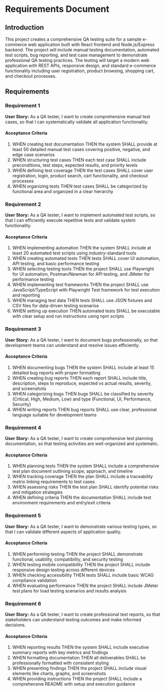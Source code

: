 # Requirements Document

## Introduction

This project creates a comprehensive QA testing suite for a sample e-commerce web application built with React frontend and Node.js/Express backend. The project will include manual testing documentation, automated test scripts, bug reporting, and test case management to demonstrate professional QA testing practices. The testing will target a modern web application with REST APIs, responsive design, and standard e-commerce functionality including user registration, product browsing, shopping cart, and checkout processes.

## Requirements

### Requirement 1

**User Story:** As a QA tester, I want to create comprehensive manual test cases, so that I can systematically validate all application functionality.

#### Acceptance Criteria

1. WHEN creating test documentation THEN the system SHALL provide at least 50 detailed manual test cases covering positive, negative, and edge case scenarios
2. WHEN structuring test cases THEN each test case SHALL include preconditions, test steps, expected results, and priority levels
3. WHEN defining test coverage THEN the test cases SHALL cover user registration, login, product search, cart functionality, and checkout processes
4. WHEN organizing tests THEN test cases SHALL be categorized by functional area and organized in a clear hierarchy

### Requirement 2

**User Story:** As a QA tester, I want to implement automated test scripts, so that I can efficiently execute repetitive tests and validate system functionality.

#### Acceptance Criteria

1. WHEN implementing automation THEN the system SHALL include at least 20 automated test scripts using industry-standard tools
2. WHEN creating automated tests THEN tests SHALL cover UI automation, API testing, and basic performance testing
3. WHEN selecting testing tools THEN the project SHALL use Playwright for UI automation, Postman/Newman for API testing, and JMeter for performance testing
4. WHEN implementing test frameworks THEN the project SHALL use JavaScript/TypeScript with Playwright Test framework for test execution and reporting
5. WHEN managing test data THEN tests SHALL use JSON fixtures and CSV files for data-driven testing scenarios
6. WHEN setting up execution THEN automated tests SHALL be executable with clear setup and run instructions using npm scripts

### Requirement 3

**User Story:** As a QA tester, I want to document bugs professionally, so that development teams can understand and resolve issues efficiently.

#### Acceptance Criteria

1. WHEN documenting bugs THEN the system SHALL include at least 15 detailed bug reports with proper formatting
2. WHEN creating bug reports THEN each report SHALL include title, description, steps to reproduce, expected vs actual results, severity, and screenshots
3. WHEN categorizing bugs THEN bugs SHALL be classified by severity (Critical, High, Medium, Low) and type (Functional, UI, Performance, Security)
4. WHEN writing reports THEN bug reports SHALL use clear, professional language suitable for development teams

### Requirement 4

**User Story:** As a QA tester, I want to create comprehensive test planning documentation, so that testing activities are well-organized and systematic.

#### Acceptance Criteria

1. WHEN planning tests THEN the system SHALL include a comprehensive test plan document outlining scope, approach, and timeline
2. WHEN tracking coverage THEN the plan SHALL include a traceability matrix linking requirements to test cases
3. WHEN assessing risks THEN the test plan SHALL identify potential risks and mitigation strategies
4. WHEN defining criteria THEN the documentation SHALL include test environment requirements and entry/exit criteria

### Requirement 5

**User Story:** As a QA tester, I want to demonstrate various testing types, so that I can validate different aspects of application quality.

#### Acceptance Criteria

1. WHEN performing testing THEN the project SHALL demonstrate functional, usability, compatibility, and security testing
2. WHEN testing mobile compatibility THEN the project SHALL include responsive design testing across different devices
3. WHEN checking accessibility THEN tests SHALL include basic WCAG compliance validation
4. WHEN evaluating performance THEN the project SHALL include JMeter test plans for load testing scenarios and results analysis

### Requirement 6

**User Story:** As a QA tester, I want to create professional test reports, so that stakeholders can understand testing outcomes and make informed decisions.

#### Acceptance Criteria

1. WHEN reporting results THEN the system SHALL include executive summary reports with key metrics and findings
2. WHEN formatting documentation THEN all deliverables SHALL be professionally formatted with consistent styling
3. WHEN presenting findings THEN the project SHALL include visual elements like charts, graphs, and screenshots
4. WHEN providing instructions THEN the project SHALL include a comprehensive README with setup and execution guidance
